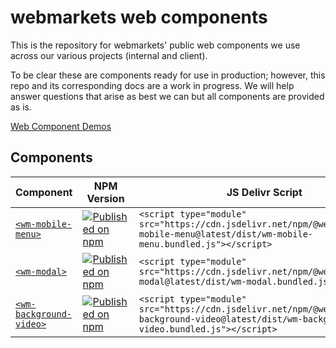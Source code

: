 # webmarkets web components

This is the repository for webmarkets' public web components we use across our various projects (internal and client).

To be clear these are components ready for use in production; however, this repo and its corresponding docs are a work in progress. We will help answer questions that arise as best we can but all components are provided as is.

[Web Component Demos](https://webmarkets-web-components.web.app/)

## Components

| Component | NPM Version | JS Delivr Script
| ----------| ----------- | ------------
| [`<wm-mobile-menu>`](https://github.com/Webmarkets/wm-web-components/tree/main/packages/wm-mobile-menu) | [![Published on npm](https://img.shields.io/npm/v/@webmarkets/wm-mobile-menu.svg)](https://www.npmjs.com/package/@webmarkets/wm-mobile-menu) | `<script type="module" src="https://cdn.jsdelivr.net/npm/@webmarkets/wm-mobile-menu@latest/dist/wm-mobile-menu.bundled.js"></script>`
| [`<wm-modal>`](https://github.com/Webmarkets/wm-web-components/tree/main/packages/wm-modal) | [![Published on npm](https://img.shields.io/npm/v/@webmarkets/wm-modal.svg)](https://www.npmjs.com/package/@webmarkets/wm-modal) | `<script type="module" src="https://cdn.jsdelivr.net/npm/@webmarkets/wm-modal@latest/dist/wm-modal.bundled.js"></script>`
| [`<wm-background-video>`](https://github.com/Webmarkets/wm-web-components/tree/main/packages/wm-background-video) | [![Published on npm](https://img.shields.io/npm/v/@webmarkets/wm-background-video.svg)](https://www.npmjs.com/package/@webmarkets/wm-background-video) | `<script type="module" src="https://cdn.jsdelivr.net/npm/@webmarkets/wm-background-video@latest/dist/wm-background-video.bundled.js"></script>`